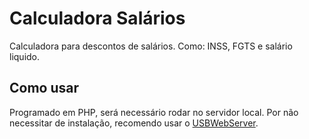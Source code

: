 # Calculadora Salários

Calculadora para descontos de salários. Como: INSS, FGTS e salário liquido.

## Como usar

Programado em PHP, será necessário rodar no servidor local. Por não necessitar de instalação, recomendo usar o [USBWebServer](https://www.usbwebserver.net/webserver/).
